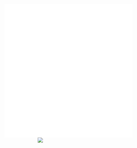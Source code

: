 <!--
**rajatdiptabiswas/rajatdiptabiswas** is a ✨ _special_ ✨ repository because its `README.md` (this file) appears on your GitHub profile.

### Hi there 👋

Here are some ideas to get you started:

- 🔭 I’m currently working on ...
- 🌱 I’m currently learning ...
- 👯 I’m looking to collaborate on ...
- 🤔 I’m looking for help with ...
- 💬 Ask me about ...
- 📫 How to reach me: ...
- 😄 Pronouns: ...
- ⚡ Fun fact: ...
-->

<img align="left" width="400px" src="https://github.com/rajatdiptabiswas/rajatdiptabiswas/blob/main/github-metrics.svg">
<img align="right" width="400px" src="https://github.com/rajatdiptabiswas/rajatdiptabiswas/blob/main/metrics.plugin.stars.svg">
